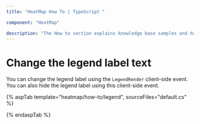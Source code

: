 ```yaml
---
title: "HeatMap How To | TypeScript "

component: "HeatMap"

description: "The How to section explains knowledge base samples and how to access different types of properties and events of the HeatMap."
---
```


# Change the legend label text

You can change the legend label using the `LegendRender` client-side event. You can also hide the legend label using this client-side event.

{% aspTab template="heatmap/how-to/legend", sourceFiles="default.cs" %}

{% endaspTab %}